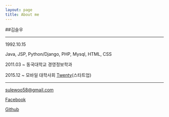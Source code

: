 ```yaml
---
layout: page
title: About me 
---
```


##김슬우

---

1992.10.15

Java, JSP, Python/Django, PHP, Mysql, HTML, CSS

2011.03 ~ 동국대학교 경영정보학과

2015.12 ~ 모바일 대학사회 [Twenty](https://www.facebook.com/withtwenty/)(스타트업)

---
[sulewoo58@gmail.com](mailto:sulewoo58@gmail.com)

[Facebook](https://www.facebook.com/seulwoo.kim.9)

[Github](https://github.com/ThroughKim)